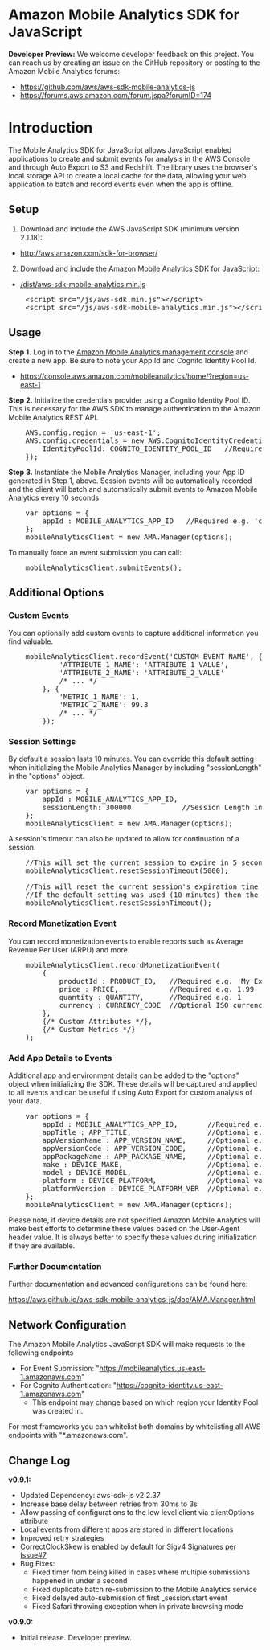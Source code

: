 # Amazon Mobile Analytics SDK for JavaScript

**Developer Preview:** We welcome developer feedback on this project. You can reach us by creating an issue on the 
GitHub repository or posting to the Amazon Mobile Analytics forums:
* https://github.com/aws/aws-sdk-mobile-analytics-js
* https://forums.aws.amazon.com/forum.jspa?forumID=174

Introduction
============
The Mobile Analytics SDK for JavaScript allows JavaScript enabled applications to create and submit events for analysis in the AWS Console and through Auto Export to S3 and Redshift. The library uses the browser's local storage API to create a local cache for the data, allowing your web application to batch and record events even when the app is offline.

## Setup

1. Download and include the AWS JavaScript SDK (minimum version 2.1.18):
  * http://aws.amazon.com/sdk-for-browser/

2. Download and include the Amazon Mobile Analytics SDK for JavaScript:
  * [/dist/aws-sdk-mobile-analytics.min.js](https://raw.githubusercontent.com/aws/aws-sdk-mobile-analytics-js/master/dist/aws-sdk-mobile-analytics.min.js)

<pre class="prettyprint">
    &lt;script src="/js/aws-sdk.min.js"&gt;&lt;/script&gt;
    &lt;script src="/js/aws-sdk-mobile-analytics.min.js"&gt;&lt;/script&gt;
</pre>

## Usage

**Step 1.** Log in to the [Amazon Mobile Analytics management console](https://console.aws.amazon.com/mobileanalytics/home/?region=us-east-1) and create a new app. Be sure to note your App Id and Cognito Identity Pool Id.
* https://console.aws.amazon.com/mobileanalytics/home/?region=us-east-1

**Step 2.** Initialize the credentials provider using a Cognito Identity Pool ID. This is necessary for the AWS SDK to manage authentication to the Amazon Mobile Analytics REST API.

<pre class="prettyprint">
    AWS.config.region = 'us-east-1';
    AWS.config.credentials = new AWS.CognitoIdentityCredentials({
        IdentityPoolId: COGNITO_IDENTITY_POOL_ID   //Required e.g. 'us-east-1:12345678-c1ab-4122-913b-22d16971337b'
    });
</pre>

**Step 3.** Instantiate the Mobile Analytics Manager, including your App ID generated in Step 1, above. Session events will be automatically recorded and the client will batch and automatically submit events to Amazon Mobile Analytics every 10 seconds.

<pre class="prettyprint">
    var options = {
        appId : MOBILE_ANALYTICS_APP_ID   //Required e.g. 'c5d69c75a92646b8953126437d92c007'
    };
    mobileAnalyticsClient = new AMA.Manager(options);
</pre>

To manually force an event submission you can call:
<pre class="prettyprint">
    mobileAnalyticsClient.submitEvents();
</pre>

## Additional Options
### Custom Events
You can optionally add custom events to capture additional information you find valuable.

<pre class="prettyprint">
    mobileAnalyticsClient.recordEvent('CUSTOM EVENT NAME', {
            'ATTRIBUTE_1_NAME': 'ATTRIBUTE_1_VALUE',
            'ATTRIBUTE_2_NAME': 'ATTRIBUTE_2_VALUE'
            /* ... */
        }, {
            'METRIC_1_NAME': 1,
            'METRIC_2_NAME': 99.3
            /* ... */
        });
</pre>


### Session Settings
By default a session lasts 10 minutes. You can override this default setting when initializing the Mobile Analytics Manager by including "sessionLength" in the "options" object.

<pre class="prettyprint">
    var options = {
        appId : MOBILE_ANALYTICS_APP_ID, 
        sessionLength: 300000            //Session Length in milliseconds.  This will evaluate to 5min.
    };
    mobileAnalyticsClient = new AMA.Manager(options);
</pre>

A session's timeout can also be updated to allow for continuation of a session.

<pre class="prettyprint">
    //This will set the current session to expire in 5 seconds from now.
    mobileAnalyticsClient.resetSessionTimeout(5000); 
    
    //This will reset the current session's expiration time using the time specified during initialization. 
    //If the default setting was used (10 minutes) then the session will expire 10 minutes from now. 
    mobileAnalyticsClient.resetSessionTimeout();
</pre>

### Record Monetization Event
You can record monetization events to enable reports such as Average Revenue Per User (ARPU) and more.

<pre class="prettyprint">
    mobileAnalyticsClient.recordMonetizationEvent(
        {
            productId : PRODUCT_ID,   //Required e.g. 'My Example Product'
            price : PRICE,            //Required e.g. 1.99
            quantity : QUANTITY,      //Required e.g. 1
            currency : CURRENCY_CODE  //Optional ISO currency code e.g. 'USD'
        }, 
        {/* Custom Attributes */}, 
        {/* Custom Metrics */}
    );
</pre>

### Add App Details to Events
Additional app and environment details can be added to the "options" object when initializing the SDK. These details will be captured and applied to all events and can be useful if using Auto Export for custom analysis of your data.

<pre class="prettyprint">
    var options = {
        appId : MOBILE_ANALYTICS_APP_ID,       //Required e.g. 'c5d69c75a92646b8953126437d92c007'
        appTitle : APP_TITLE,                  //Optional e.g. 'Example App'
        appVersionName : APP_VERSION_NAME,     //Optional e.g. '1.4.1'
        appVersionCode : APP_VERSION_CODE,     //Optional e.g. '42'
        appPackageName : APP_PACKAGE_NAME,     //Optional e.g. 'com.amazon.example'
        make : DEVICE_MAKE,                    //Optional e.g. 'Amazon'
        model : DEVICE_MODEL,                  //Optional e.g. 'KFTT'
        platform : DEVICE_PLATFORM,            //Optional valid values: 'Android', 'iPhoneOS', 'WindowsPhone', 'Blackberry', 'Windows', 'MacOS', 'Linux'
        platformVersion : DEVICE_PLATFORM_VER  //Optional e.g. '4.4'
    };
    mobileAnalyticsClient = new AMA.Manager(options);
</pre>

Please note, if device details are not specified Amazon Mobile Analytics will make best efforts to determine these values based on the User-Agent header value. It is always better to specify these values during initialization if they are available. 

### Further Documentation
Further documentation and advanced configurations can be found here:

https://aws.github.io/aws-sdk-mobile-analytics-js/doc/AMA.Manager.html

## Network Configuration
The Amazon Mobile Analytics JavaScript SDK will make requests to the following endpoints
* For Event Submission: "https://mobileanalytics.us-east-1.amazonaws.com"
* For Cognito Authentication: "https://cognito-identity.us-east-1.amazonaws.com"
  * This endpoint may change based on which region your Identity Pool was created in.
 
For most frameworks you can whitelist both domains by whitelisting all AWS endpoints with "*.amazonaws.com".

## Change Log
**v0.9.1:**
* Updated Dependency: aws-sdk-js v2.2.37
* Increase base delay between retries from 30ms to 3s
* Allow passing of configurations to the low level client via clientOptions attribute
* Local events from different apps are stored in different locations
* Improved retry strategies
* CorrectClockSkew is enabled by default for Sigv4 Signatures [per Issue#7](https://github.com/aws/aws-sdk-mobile-analytics-js/issues/7)
* Bug Fixes:
  * Fixed timer from being killed in cases where multiple submissions happened in under a second
  * Fixed duplicate batch re-submission to the Mobile Analytics service
  * Fixed delayed auto-submission of first _session.start event
  * Fixed Safari throwing exception when in private browsing mode

**v0.9.0:**
* Initial release. Developer preview.
